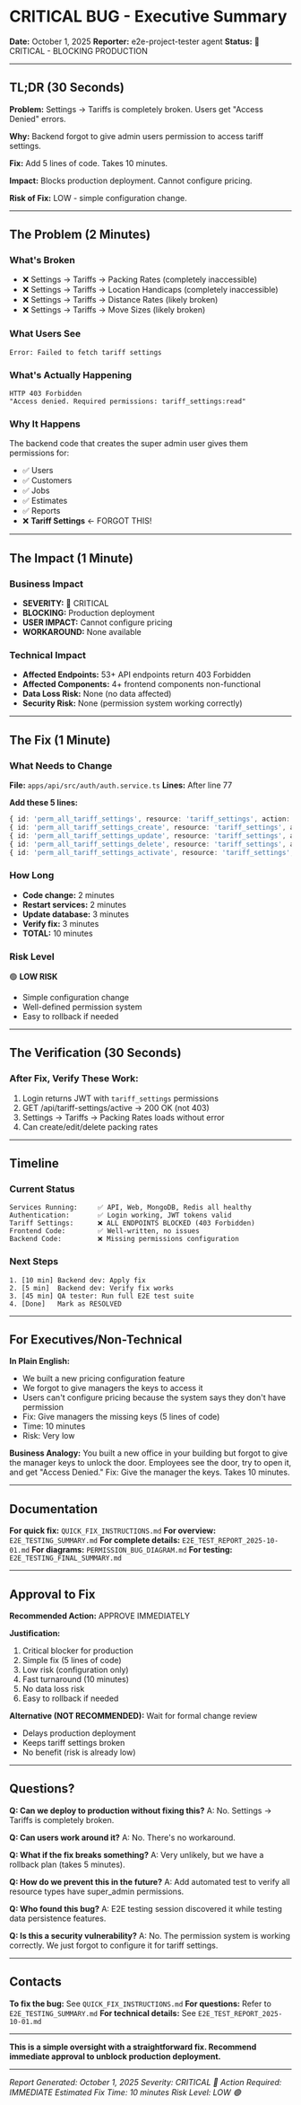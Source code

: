 # CRITICAL BUG - Executive Summary

**Date:** October 1, 2025
**Reporter:** e2e-project-tester agent
**Status:** 🔴 CRITICAL - BLOCKING PRODUCTION

---

## TL;DR (30 Seconds)

**Problem:** Settings → Tariffs is completely broken. Users get "Access Denied" errors.

**Why:** Backend forgot to give admin users permission to access tariff settings.

**Fix:** Add 5 lines of code. Takes 10 minutes.

**Impact:** Blocks production deployment. Cannot configure pricing.

**Risk of Fix:** LOW - simple configuration change.

---

## The Problem (2 Minutes)

### What's Broken

- ❌ Settings → Tariffs → Packing Rates (completely inaccessible)
- ❌ Settings → Tariffs → Location Handicaps (completely inaccessible)
- ❌ Settings → Tariffs → Distance Rates (likely broken)
- ❌ Settings → Tariffs → Move Sizes (likely broken)

### What Users See

```
Error: Failed to fetch tariff settings
```

### What's Actually Happening

```
HTTP 403 Forbidden
"Access denied. Required permissions: tariff_settings:read"
```

### Why It Happens

The backend code that creates the super admin user gives them permissions for:

- ✅ Users
- ✅ Customers
- ✅ Jobs
- ✅ Estimates
- ✅ Reports
- ❌ **Tariff Settings** ← FORGOT THIS!

---

## The Impact (1 Minute)

### Business Impact

- **SEVERITY:** 🔴 CRITICAL
- **BLOCKING:** Production deployment
- **USER IMPACT:** Cannot configure pricing
- **WORKAROUND:** None available

### Technical Impact

- **Affected Endpoints:** 53+ API endpoints return 403 Forbidden
- **Affected Components:** 4+ frontend components non-functional
- **Data Loss Risk:** None (no data affected)
- **Security Risk:** None (permission system working correctly)

---

## The Fix (1 Minute)

### What Needs to Change

**File:** `apps/api/src/auth/auth.service.ts`
**Lines:** After line 77

**Add these 5 lines:**

```typescript
{ id: 'perm_all_tariff_settings', resource: 'tariff_settings', action: 'read' },
{ id: 'perm_all_tariff_settings_create', resource: 'tariff_settings', action: 'create' },
{ id: 'perm_all_tariff_settings_update', resource: 'tariff_settings', action: 'update' },
{ id: 'perm_all_tariff_settings_delete', resource: 'tariff_settings', action: 'delete' },
{ id: 'perm_all_tariff_settings_activate', resource: 'tariff_settings', action: 'activate' },
```

### How Long

- **Code change:** 2 minutes
- **Restart services:** 2 minutes
- **Update database:** 3 minutes
- **Verify fix:** 3 minutes
- **TOTAL:** 10 minutes

### Risk Level

🟢 **LOW RISK**

- Simple configuration change
- Well-defined permission system
- Easy to rollback if needed

---

## The Verification (30 Seconds)

### After Fix, Verify These Work:

1. Login returns JWT with `tariff_settings` permissions
2. GET /api/tariff-settings/active → 200 OK (not 403)
3. Settings → Tariffs → Packing Rates loads without error
4. Can create/edit/delete packing rates

---

## Timeline

### Current Status

```
Services Running:     ✅ API, Web, MongoDB, Redis all healthy
Authentication:       ✅ Login working, JWT tokens valid
Tariff Settings:      ❌ ALL ENDPOINTS BLOCKED (403 Forbidden)
Frontend Code:        ✅ Well-written, no issues
Backend Code:         ❌ Missing permissions configuration
```

### Next Steps

```
1. [10 min] Backend dev: Apply fix
2. [5 min]  Backend dev: Verify fix works
3. [45 min] QA tester: Run full E2E test suite
4. [Done]   Mark as RESOLVED
```

---

## For Executives/Non-Technical

**In Plain English:**

- We built a new pricing configuration feature
- We forgot to give managers the keys to access it
- Users can't configure pricing because the system says they don't have permission
- Fix: Give managers the missing keys (5 lines of code)
- Time: 10 minutes
- Risk: Very low

**Business Analogy:**
You built a new office in your building but forgot to give the manager keys to unlock the door. Employees see the door, try to open it, and get "Access Denied." Fix: Give the manager the keys. Takes 10 minutes.

---

## Documentation

**For quick fix:** `QUICK_FIX_INSTRUCTIONS.md`
**For overview:** `E2E_TESTING_SUMMARY.md`
**For complete details:** `E2E_TEST_REPORT_2025-10-01.md`
**For diagrams:** `PERMISSION_BUG_DIAGRAM.md`
**For testing:** `E2E_TESTING_FINAL_SUMMARY.md`

---

## Approval to Fix

**Recommended Action:** APPROVE IMMEDIATELY

**Justification:**

1. Critical blocker for production
2. Simple fix (5 lines of code)
3. Low risk (configuration only)
4. Fast turnaround (10 minutes)
5. No data loss risk
6. Easy to rollback if needed

**Alternative (NOT RECOMMENDED):** Wait for formal change review

- Delays production deployment
- Keeps tariff settings broken
- No benefit (risk is already low)

---

## Questions?

**Q: Can we deploy to production without fixing this?**
A: No. Settings → Tariffs is completely broken.

**Q: Can users work around it?**
A: No. There's no workaround.

**Q: What if the fix breaks something?**
A: Very unlikely, but we have a rollback plan (takes 5 minutes).

**Q: How do we prevent this in the future?**
A: Add automated test to verify all resource types have super_admin permissions.

**Q: Who found this bug?**
A: E2E testing session discovered it while testing data persistence features.

**Q: Is this a security vulnerability?**
A: No. The permission system is working correctly. We just forgot to configure it for tariff settings.

---

## Contacts

**To fix the bug:** See `QUICK_FIX_INSTRUCTIONS.md`
**For questions:** Refer to `E2E_TESTING_SUMMARY.md`
**For technical details:** See `E2E_TEST_REPORT_2025-10-01.md`

---

**This is a simple oversight with a straightforward fix. Recommend immediate approval to unblock production deployment.**

---

_Report Generated: October 1, 2025_
_Severity: CRITICAL 🔴_
_Action Required: IMMEDIATE_
_Estimated Fix Time: 10 minutes_
_Risk Level: LOW 🟢_
